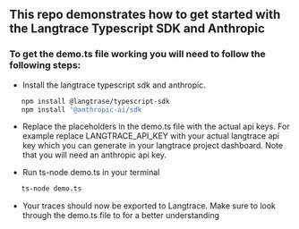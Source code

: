## This repo demonstrates how to get started with the Langtrace Typescript SDK and Anthropic

### To get the demo.ts file working you will need to follow the following steps:

* Install the langtrace typescript sdk and anthropic.
```sh
   npm install @langtrase/typescript-sdk
   npm install '@anthropic-ai/sdk
```

* Replace the placeholders in the demo.ts file with the actual api keys. For example replace LANGTRACE_API_KEY with your actual langtrace api key which you can generate in your langtrace project dashboard. Note that you will need an anthropic api key.

* Run ts-node demo.ts in your terminal

```sh
   ts-node demo.ts
```
* Your traces should now be exported to Langtrace. Make sure to look through the demo.ts file to for a better understanding

